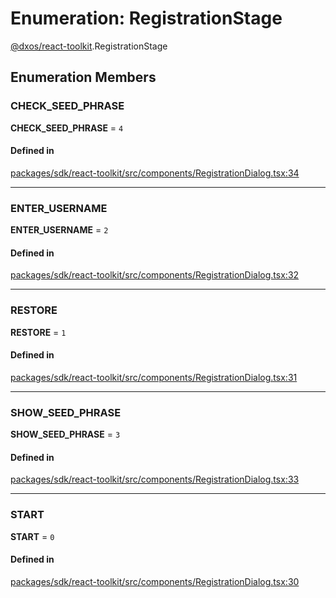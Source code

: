 # Enumeration: RegistrationStage

[@dxos/react-toolkit](../modules/dxos_react_toolkit.md).RegistrationStage

## Enumeration Members

### CHECK\_SEED\_PHRASE

 **CHECK\_SEED\_PHRASE** = ``4``

#### Defined in

[packages/sdk/react-toolkit/src/components/RegistrationDialog.tsx:34](https://github.com/dxos/dxos/blob/main/packages/sdk/react-toolkit/src/components/RegistrationDialog.tsx#L34)

___

### ENTER\_USERNAME

 **ENTER\_USERNAME** = ``2``

#### Defined in

[packages/sdk/react-toolkit/src/components/RegistrationDialog.tsx:32](https://github.com/dxos/dxos/blob/main/packages/sdk/react-toolkit/src/components/RegistrationDialog.tsx#L32)

___

### RESTORE

 **RESTORE** = ``1``

#### Defined in

[packages/sdk/react-toolkit/src/components/RegistrationDialog.tsx:31](https://github.com/dxos/dxos/blob/main/packages/sdk/react-toolkit/src/components/RegistrationDialog.tsx#L31)

___

### SHOW\_SEED\_PHRASE

 **SHOW\_SEED\_PHRASE** = ``3``

#### Defined in

[packages/sdk/react-toolkit/src/components/RegistrationDialog.tsx:33](https://github.com/dxos/dxos/blob/main/packages/sdk/react-toolkit/src/components/RegistrationDialog.tsx#L33)

___

### START

 **START** = ``0``

#### Defined in

[packages/sdk/react-toolkit/src/components/RegistrationDialog.tsx:30](https://github.com/dxos/dxos/blob/main/packages/sdk/react-toolkit/src/components/RegistrationDialog.tsx#L30)
